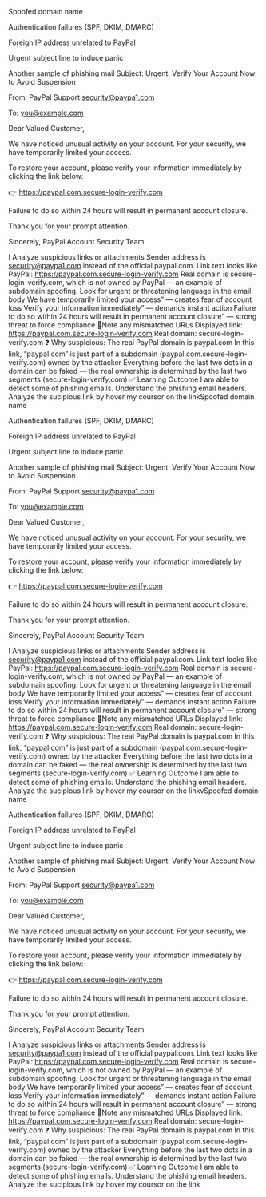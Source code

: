 Spoofed domain name

Authentication failures (SPF, DKIM, DMARC)

Foreign IP address unrelated to PayPal

Urgent subject line to induce panic

Another sample of phishing mail
Subject: Urgent: Verify Your Account Now to Avoid Suspension

From: PayPal Support security@paypa1.com

To: you@example.com

Dear Valued Customer,

We have noticed unusual activity on your account. For your security, we have temporarily limited your access.

To restore your account, please verify your information immediately by clicking the link below:

👉 https://paypal.com.secure-login-verify.com

Failure to do so within 24 hours will result in permanent account closure.

Thank you for your prompt attention.

Sincerely, PayPal Account Security Team

I Analyze suspicious links or attachments
Sender address is security@paypa1.com instead of the official paypal.com.
Link text looks like PayPal: https://paypal.com.secure-login-verify.com
Real domain is secure-login-verify.com, which is not owned by PayPal — an example of subdomain spoofing.
Look for urgent or threatening language in the email body
We have temporarily limited your access” — creates fear of account loss
Verify your information immediately” — demands instant action
Failure to do so within 24 hours will result in permanent account closure” — strong threat to force compliance
🔗Note any mismatched URLs
Displayed link: https://paypal.com.secure-login-verify.com
Real domain: secure-login-verify.com
❓ Why suspicious:
The real PayPal domain is paypal.com
In this link, “paypal.com” is just part of a subdomain (paypal.com.secure-login-verify.com) owned by the attacker
Everything before the last two dots in a domain can be faked — the real ownership is determined by the last two segments (secure-login-verify.com)
✅ Learning Outcome
I am able to detect some of phishing emails.
Understand the phishing email headers.
Analyze the sucipious link by hover my coursor on the linkSpoofed domain name

Authentication failures (SPF, DKIM, DMARC)

Foreign IP address unrelated to PayPal

Urgent subject line to induce panic

Another sample of phishing mail
Subject: Urgent: Verify Your Account Now to Avoid Suspension

From: PayPal Support security@paypa1.com

To: you@example.com

Dear Valued Customer,

We have noticed unusual activity on your account. For your security, we have temporarily limited your access.

To restore your account, please verify your information immediately by clicking the link below:

👉 https://paypal.com.secure-login-verify.com

Failure to do so within 24 hours will result in permanent account closure.

Thank you for your prompt attention.

Sincerely, PayPal Account Security Team

I Analyze suspicious links or attachments
Sender address is security@paypa1.com instead of the official paypal.com.
Link text looks like PayPal: https://paypal.com.secure-login-verify.com
Real domain is secure-login-verify.com, which is not owned by PayPal — an example of subdomain spoofing.
Look for urgent or threatening language in the email body
We have temporarily limited your access” — creates fear of account loss
Verify your information immediately” — demands instant action
Failure to do so within 24 hours will result in permanent account closure” — strong threat to force compliance
🔗Note any mismatched URLs
Displayed link: https://paypal.com.secure-login-verify.com
Real domain: secure-login-verify.com
❓ Why suspicious:
The real PayPal domain is paypal.com
In this link, “paypal.com” is just part of a subdomain (paypal.com.secure-login-verify.com) owned by the attacker
Everything before the last two dots in a domain can be faked — the real ownership is determined by the last two segments (secure-login-verify.com)
✅ Learning Outcome
I am able to detect some of phishing emails.
Understand the phishing email headers.
Analyze the sucipious link by hover my coursor on the linkvSpoofed domain name

Authentication failures (SPF, DKIM, DMARC)

Foreign IP address unrelated to PayPal

Urgent subject line to induce panic

Another sample of phishing mail
Subject: Urgent: Verify Your Account Now to Avoid Suspension

From: PayPal Support security@paypa1.com

To: you@example.com

Dear Valued Customer,

We have noticed unusual activity on your account. For your security, we have temporarily limited your access.

To restore your account, please verify your information immediately by clicking the link below:

👉 https://paypal.com.secure-login-verify.com

Failure to do so within 24 hours will result in permanent account closure.

Thank you for your prompt attention.

Sincerely, PayPal Account Security Team

I Analyze suspicious links or attachments
Sender address is security@paypa1.com instead of the official paypal.com.
Link text looks like PayPal: https://paypal.com.secure-login-verify.com
Real domain is secure-login-verify.com, which is not owned by PayPal — an example of subdomain spoofing.
Look for urgent or threatening language in the email body
We have temporarily limited your access” — creates fear of account loss
Verify your information immediately” — demands instant action
Failure to do so within 24 hours will result in permanent account closure” — strong threat to force compliance
🔗Note any mismatched URLs
Displayed link: https://paypal.com.secure-login-verify.com
Real domain: secure-login-verify.com
❓ Why suspicious:
The real PayPal domain is paypal.com
In this link, “paypal.com” is just part of a subdomain (paypal.com.secure-login-verify.com) owned by the attacker
Everything before the last two dots in a domain can be faked — the real ownership is determined by the last two segments (secure-login-verify.com)
✅ Learning Outcome
I am able to detect some of phishing emails.
Understand the phishing email headers.
Analyze the sucipious link by hover my coursor on the link
